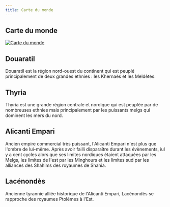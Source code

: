 ```yaml
---
title: Carte du monde
---
```


## Carte du monde

[![Carte du monde](/cartedumondeminiature.png)](https://www.douaratil.fr/cartes/cartedumonde.jpg)

## Douaratil
Douaratil est la région nord-ouest du continent qui est peuplé principalement de deux grandes ethnies : les Khernaës et les Meldètes.  

## Thyria  
Thyria est une grande région centrale et nordique qui est peuplée par de nombreuses ethnies mais principalement par les puissants melgs qui dominent les mers du nord.  

## Alicanti Empari
Ancien empire commercial très puissant, l'Alicanti Empari n'est plus que l'ombre de lui-même. Après avoir failli disparaître durant les évènements, iul y a cent cycles alors que ses limites nordiques étaient attaquées par les Melgs, les limites de l'est par les Minghours et les limites sud par les alliances des Shahims des royaumes de Shahia.  

## Lacénondès  
Ancienne tyrannie alliée historique de l'Alicanti Empari, Lacénondès se rapproche des royaumes Ptolèmes à l'Est.
